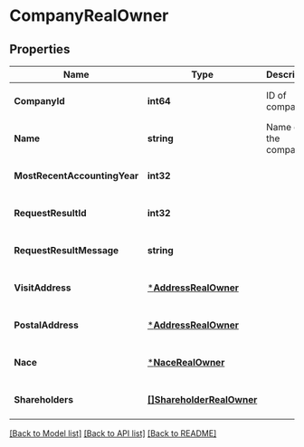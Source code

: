 # CompanyRealOwner

## Properties
Name | Type | Description | Notes
------------ | ------------- | ------------- | -------------
**CompanyId** | **int64** | ID of company | [optional] [default to null]
**Name** | **string** | Name of the company | [optional] [default to null]
**MostRecentAccountingYear** | **int32** |  | [optional] [default to null]
**RequestResultId** | **int32** |  | [optional] [default to null]
**RequestResultMessage** | **string** |  | [optional] [default to null]
**VisitAddress** | [***AddressRealOwner**](AddressRealOwner.md) |  | [optional] [default to null]
**PostalAddress** | [***AddressRealOwner**](AddressRealOwner.md) |  | [optional] [default to null]
**Nace** | [***NaceRealOwner**](NaceRealOwner.md) |  | [optional] [default to null]
**Shareholders** | [**[]ShareholderRealOwner**](ShareholderRealOwner.md) |  | [optional] [default to null]

[[Back to Model list]](../README.md#documentation-for-models) [[Back to API list]](../README.md#documentation-for-api-endpoints) [[Back to README]](../README.md)

